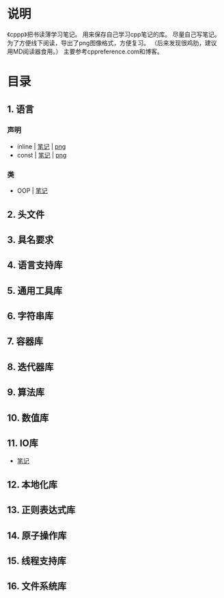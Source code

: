 # 说明
《cppp》把书读薄学习笔记。
用来保存自己学习cpp笔记的库。
尽量自己写笔记。
为了方便线下阅读，导出了png图像格式，方便复习。
（后来发现很鸡肋，建议用MD阅读器食用。）
主要参考cppreference.com和博客。


# 目录

## 1. 语言

### 声明
- inline | [笔记](https://github.com/hoshinotsuki/CppPrimer/blob/master/Inline.md) | [png](https://github.com/hoshinotsuki/CppPrimer/blob/master/Inline.png)
- const | [笔记](https://github.com/hoshinotsuki/CppPrimer/blob/master/const.md) | [png](https://github.com/hoshinotsuki/CppPrimer/blob/master/const.png)
### 类
- OOP | [笔记](https://github.com/hoshinotsuki/CppPrimer/blob/master/OOP.md)

## 2. 头文件

## 3. 具名要求

## 4. 语言支持库

## 5. 通用工具库

## 6. 字符串库

## 7. 容器库

## 8. 迭代器库

## 9. 算法库

## 10. 数值库

## 11. IO库 
- [笔记](https://github.com/hoshinotsuki/CppPrimer/blob/master/IO.md) 

## 12. 本地化库

## 13. 正则表达式库

## 14. 原子操作库

## 15. 线程支持库

## 16. 文件系统库

